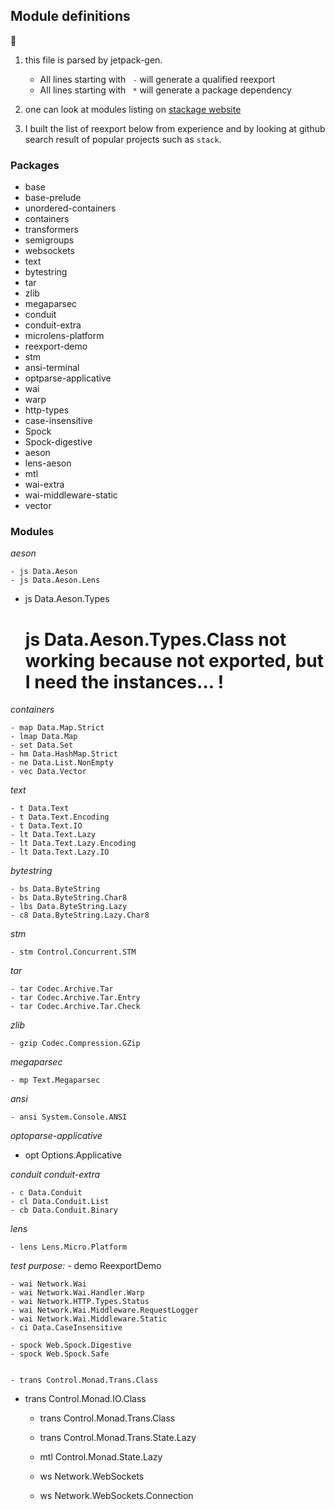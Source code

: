 ## Module definitions

:memo:

  1. this file is parsed by jetpack-gen.
      - All lines starting with  `  - ` will generate a qualified reexport
      - All lines starting with  `  * ` will generate a package dependency

  2. one can look at modules listing on
      [stackage website](https://www.stackage.org/nightly-2015-12-10/docs)

  3. I built the list of reexport below from experience and by looking
     at github search result of popular projects such as `stack`.


### Packages

  * base
  * base-prelude
  * unordered-containers
  * containers
  * transformers
  * semigroups
  * websockets
  * text
  * bytestring
  * tar
  * zlib
  * megaparsec
  * conduit
  * conduit-extra
  * microlens-platform
  * reexport-demo
  * stm
  * ansi-terminal
  * optparse-applicative
  * wai
  * warp
  * http-types
  * case-insensitive
  * Spock
  * Spock-digestive
  * aeson
  * lens-aeson
  * mtl
  * wai-extra
  * wai-middleware-static
  * vector

### Modules

  _aeson_

    - js Data.Aeson
    - js Data.Aeson.Lens
  - js Data.Aeson.Types
    # js Data.Aeson.Types.Class not working because not exported, but I need the instances... !

  _containers_

    - map Data.Map.Strict
    - lmap Data.Map
    - set Data.Set
    - hm Data.HashMap.Strict
    - ne Data.List.NonEmpty
    - vec Data.Vector

  _text_

    - t Data.Text
    - t Data.Text.Encoding
    - t Data.Text.IO
    - lt Data.Text.Lazy
    - lt Data.Text.Lazy.Encoding
    - lt Data.Text.Lazy.IO

  _bytestring_

    - bs Data.ByteString
    - bs Data.ByteString.Char8
    - lbs Data.ByteString.Lazy
    - c8 Data.ByteString.Lazy.Char8

  _stm_

    - stm Control.Concurrent.STM

  _tar_

    - tar Codec.Archive.Tar
    - tar Codec.Archive.Tar.Entry
    - tar Codec.Archive.Tar.Check

  _zlib_

    - gzip Codec.Compression.GZip

  _megaparsec_

    - mp Text.Megaparsec

  _ansi_

    - ansi System.Console.ANSI

  _optoparse-applicative_

  - opt Options.Applicative

  _conduit_
  _conduit-extra_

    - c Data.Conduit
    - cl Data.Conduit.List
    - cb Data.Conduit.Binary

  _lens_

    - lens Lens.Micro.Platform

  _test purpose:_
    - demo ReexportDemo


    - wai Network.Wai
    - wai Network.Wai.Handler.Warp
    - wai Network.HTTP.Types.Status
    - wai Network.Wai.Middleware.RequestLogger
    - wai Network.Wai.Middleware.Static
    - ci Data.CaseInsensitive

    - spock Web.Spock.Digestive
    - spock Web.Spock.Safe


    - trans Control.Monad.Trans.Class
  - trans Control.Monad.IO.Class
    - trans Control.Monad.Trans.Class
    - trans Control.Monad.Trans.State.Lazy

    - mtl Control.Monad.State.Lazy

    - ws Network.WebSockets
    - ws Network.WebSockets.Connection
